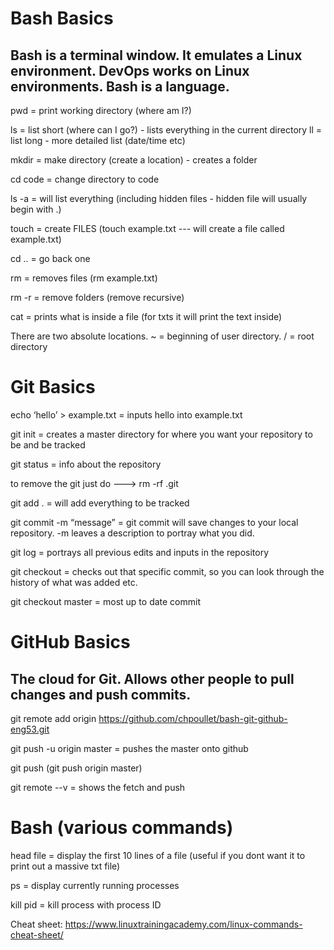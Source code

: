 # Bash Basics

## Bash is a terminal window. It emulates a Linux environment. DevOps works on Linux environments. Bash is a language.

pwd = print working directory (where am I?)

ls = list short (where can I go?) - lists everything in the current directory
ll = list long - more detailed list (date/time etc)

mkdir = make directory (create a location) - creates a folder

cd code = change directory to code

ls -a = will list everything (including hidden files - hidden file will usually begin with .)

touch = create FILES (touch example.txt --- will create a file called example.txt)

cd .. = go back one

rm = removes files (rm example.txt)

rm -r = remove folders (remove recursive)

cat = prints what is inside a file (for txts it will print the text inside)


There are two absolute locations.  ~ = beginning of user directory.   /  = root directory



# Git Basics

echo ‘hello’ > example.txt = inputs hello into example.txt

git init = creates a master directory for where you want your repository to be and be tracked

git status = info about the repository 

to remove the git just do --->           rm -rf .git

git add . = will add everything to be tracked

git commit -m “message” = git commit will save changes to your local repository. -m leaves a description to portray what you did.

git log = portrays all previous edits and inputs in the repository

git checkout <sha key> = checks out that specific commit, so you can look through the history of what was added etc.

git checkout master = most up to date commit



# GitHub Basics

## The cloud for Git. Allows other people to pull changes and push commits.

git remote add origin https://github.com/chpoullet/bash-git-github-eng53.git

git push -u origin master = pushes the master onto github

git push <remote repo> <branch> (git push origin master)
  
git remote --v = shows the fetch and push



# Bash (various commands)

head file = display the first 10 lines of a file (useful if you dont want it to print out a massive txt file)

ps = display currently running processes

kill pid = kill process with process ID

Cheat sheet: https://www.linuxtrainingacademy.com/linux-commands-cheat-sheet/

